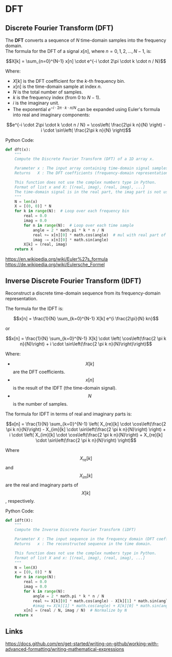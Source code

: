 # DFT


## Discrete Fourier Transform (DFT)

The **DFT** converts a sequence of $N$ time-domain samples into the frequency domain.  
The formula for the DFT of a signal $x[n]$, where $n = 0, 1, 2, \dots, N-1$, is:

```math
X[k] = \sum_{n=0}^{N-1} x[n] \cdot e^{-i \cdot 2\pi \cdot k \cdot n / N}
```

Where:
- $X[k]$ is the DFT coefficient for the $k$-th frequency bin.
- $x[n]$ is the time-domain sample at index $n$.
- $N$ is the total number of samples.
- $k$ is the frequency index (from 0 to $N-1$).
- $i$ is the imaginary unit.
- The exponential $e^{-i \cdot 2\pi \cdot k \cdot n / N}$ can be expanded using Euler's formula into real and imaginary components:
```math
e^{-i \cdot 2\pi \cdot k \cdot n / N} = \cos\left( \frac{2\pi k n}{N} \right) - i \cdot \sin\left( \frac{2\pi k n}{N} \right)
```

Python Code:

```python
def dft(x):
    """
    Compute the Discrete Fourier Transform (DFT) of a 1D array x.

    Parameter x : The input array containing time-domain signal samples.
    Returns   X : The DFT coefficients (frequency-domain representation).

    This function does not use the complex numbers type in Python.
    Format of list x and X: [(real, imag), (real, imag), ...]
    The time-domain signal is in the real part, the imag part is not used.
    """
    N = len(x)
    X = [(0, 0)] * N
    for k in range(N):  # Loop over each frequency bin
        real = 0.0
        imag = 0.0
        for n in range(N):  # Loop over each time sample
            angle = 2 * math.pi * k * n / N
            real += x[n][0] * math.cos(angle)  # mul with real part of x[n]
            imag -= x[n][0] * math.sin(angle)
        X[k] = (real, imag)
    return X
```

<https://en.wikipedia.org/wiki/Euler%27s_formula>  
<https://de.wikipedia.org/wiki/Eulersche_Formel>  


## Inverse Discrete Fourier Transform (IDFT)

Reconstruct a discrete time-domain sequence from its frequency-domain representation.

The formula for the IDFT is:

```math
x[n] = \frac{1}{N} \sum_{k=0}^{N-1} X[k] e^{i \frac{2\pi}{N} kn}
```
or
```math
x[n] = \frac{1}{N} \sum_{k=0}^{N-1} X[k] \cdot \left( \cos\left(\frac{2 \pi k n}{N}\right) + i \cdot \sin\left(\frac{2 \pi k n}{N}\right)\right)
```

Where:
- $$X[k]$$ are the DFT coefficients.
- $$x[n]$$ is the result of the IDFT (the time-domain signal).
- $$N$$ is the number of samples.


The formula for IDFT in terms of real and imaginary parts is:

```math
x[n] = \frac{1}{N} \sum_{k=0}^{N-1} \left( X_{re}[k] \cdot \cos\left(\frac{2 \pi k n}{N}\right) - X_{im}[k] \cdot \sin\left(\frac{2 \pi k n}{N}\right) \right) + i \cdot \left( X_{im}[k] \cdot \cos\left(\frac{2 \pi k n}{N}\right) + X_{re}[k] \cdot \sin\left(\frac{2 \pi k n}{N}\right) \right)
```

Where $$X_{re}[k]$$ and $$X_{im}[k]$$ are the real and imaginary parts of $$X[k]$$, respectively.

Python Code:

```python
def idft(X):
    """
    Compute the Inverse Discrete Fourier Transform (iDFT)

    Parameter X : The input sequence in the frequency domain (DFT coefficients).
    Returns   x : The reconstructed sequence in the time domain.

    This function does not use the complex numbers type in Python.
    Format of list X and x: [(real, imag), (real, imag), ...]
    """
    N = len(X)
    x = [(0, 0)] * N
    for n in range(N):
        real = 0.0
        imag = 0.0
        for k in range(N):
            angle = 2 * math.pi * k * n / N
            real += X[k][0] * math.cos(angle) - X[k][1] * math.sin(angle)
            #imag += X[k][1] * math.cos(angle) + X[k][0] * math.sin(angle)
        x[n] = (real / N, imag / N)  # Normalize by N
    return x
```

## Links

<https://docs.github.com/en/get-started/writing-on-github/working-with-advanced-formatting/writing-mathematical-expressions>

